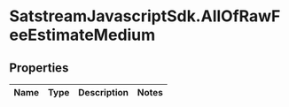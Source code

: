 # SatstreamJavascriptSdk.AllOfRawFeeEstimateMedium

## Properties
Name | Type | Description | Notes
------------ | ------------- | ------------- | -------------
